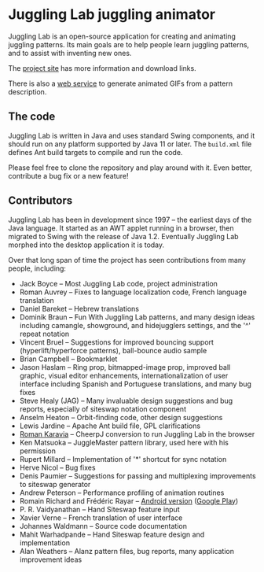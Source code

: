 # Juggling Lab juggling animator

Juggling Lab is an open-source application for creating and animating juggling patterns. Its main goals are to help people learn juggling patterns, and to assist with inventing new ones.

The [project site](https://jugglinglab.org) has more information and download links.

There is also a [web service](https://jugglinglab.org/html/animinfo.html) to generate animated GIFs from a pattern description.

## The code

Juggling Lab is written in Java and uses standard Swing components, and it should run on any platform supported by Java 11 or later. The ``build.xml`` file defines Ant build targets to compile and run the code.

Please feel free to clone the repository and play around with it. Even better, contribute a bug fix or a new feature!

## Contributors

Juggling Lab has been in development since 1997 – the earliest days of the Java language. It started as an AWT applet running in a browser, then migrated to Swing with the release of Java 1.2. Eventually Juggling Lab morphed into the desktop application it is today.

Over that long span of time the project has seen contributions from many people, including:

- Jack Boyce – Most Juggling Lab code, project administration
- Roman Auvrey – Fixes to language localization code, French language translation
- Daniel Bareket – Hebrew translations
- Dominik Braun – Fun With Juggling Lab patterns, and many design ideas including camangle, showground, and hidejugglers settings, and the '^' repeat notation
- Vincent Bruel – Suggestions for improved bouncing support (hyperlift/hyperforce patterns), ball-bounce audio sample
- Brian Campbell – Bookmarklet
- Jason Haslam – Ring prop, bitmapped-image prop, improved ball graphic, visual editor enhancements, internationalization of user interface including Spanish and Portuguese translations, and many bug fixes
- Steve Healy (JAG) – Many invaluable design suggestions and bug reports, especially of siteswap notation component
- Anselm Heaton – Orbit-finding code, other design suggestions
- Lewis Jardine – Apache Ant build file, GPL clarifications
- [Roman Karavia](https://github.com/rkaravia) – CheerpJ conversion to run Juggling Lab in the browser
- Ken Matsuoka – JuggleMaster pattern library, used here with his permission
- Rupert Millard – Implementation of '*' shortcut for sync notation
- Herve Nicol – Bug fixes
- Denis Paumier – Suggestions for passing and multiplexing improvements to siteswap generator
- Andrew Peterson – Performance profiling of animation routines
- Romain Richard and Frédéric Rayar – [Android version](https://code.google.com/archive/p/jugglinglab/) ([Google Play](https://play.google.com/store/apps/details?id=com.jonglen7.jugglinglab))
- P. R. Vaidyanathan – Hand Siteswap feature input
- Xavier Verne – French translation of user interface
- Johannes Waldmann – Source code documentation
- Mahit Warhadpande – Hand Siteswap feature design and implementation
- Alan Weathers – Alanz pattern files, bug reports, many application improvement ideas
